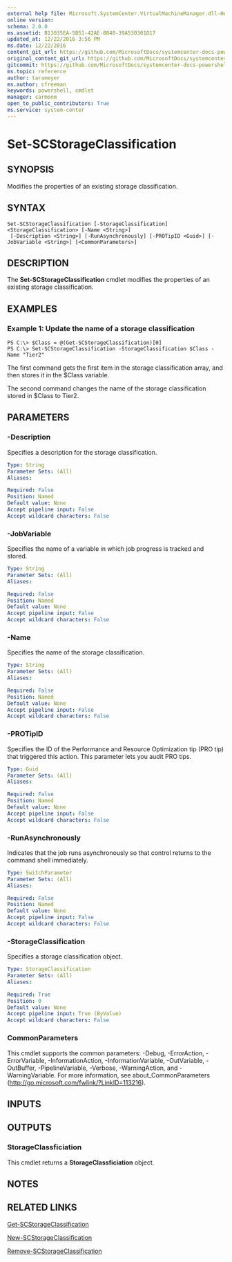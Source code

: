 ```yaml
---
external help file: Microsoft.SystemCenter.VirtualMachineManager.dll-Help.xml
online version: 
schema: 2.0.0
ms.assetid: B13035EA-5B51-42AE-8840-39A530301D17
updated_at: 12/22/2016 3:56 PM
ms.date: 12/22/2016
content_git_url: https://github.com/MicrosoftDocs/systemcenter-docs-powershell/blob/live/systemcenter-cmdlets/SystemCenter2016/VirtualMachineManager/vlatest/Set-SCStorageClassification.md
original_content_git_url: https://github.com/MicrosoftDocs/systemcenter-docs-powershell/blob/live/systemcenter-cmdlets/SystemCenter2016/VirtualMachineManager/vlatest/Set-SCStorageClassification.md
gitcommit: https://github.com/MicrosoftDocs/systemcenter-docs-powershell/blob/96e5647587661652225fbdd2c797cd4d59d542bc/systemcenter-cmdlets/SystemCenter2016/VirtualMachineManager/vlatest/Set-SCStorageClassification.md
ms.topic: reference
author: tarameyer
ms.author: cfreeman
keywords: powershell, cmdlet
manager: carmonm
open_to_public_contributors: True
ms.service: system-center
---
```


# Set-SCStorageClassification

## SYNOPSIS
Modifies the properties of an existing storage classification.

## SYNTAX

```
Set-SCStorageClassification [-StorageClassification] <StorageClassification> [-Name <String>]
 [-Description <String>] [-RunAsynchronously] [-PROTipID <Guid>] [-JobVariable <String>] [<CommonParameters>]
```

## DESCRIPTION
The **Set-SCStorageClassification** cmdlet modifies the properties of an existing storage classification.

## EXAMPLES

### Example 1: Update the name of a storage classification
```
PS C:\> $Class = @(Get-SCStorageClassification)[0]
PS C:\> Set-SCStorageClassification -StorageClassification $Class -Name "Tier2"
```

The first command gets the first item in the storage classification array, and then stores it in the $Class variable.

The second command changes the name of the storage classification stored in $Class to Tier2.

## PARAMETERS

### -Description
Specifies a description for the storage classification.

```yaml
Type: String
Parameter Sets: (All)
Aliases: 

Required: False
Position: Named
Default value: None
Accept pipeline input: False
Accept wildcard characters: False
```

### -JobVariable
Specifies the name of a variable in which job progress is tracked and stored.

```yaml
Type: String
Parameter Sets: (All)
Aliases: 

Required: False
Position: Named
Default value: None
Accept pipeline input: False
Accept wildcard characters: False
```

### -Name
Specifies the name of the storage classification.

```yaml
Type: String
Parameter Sets: (All)
Aliases: 

Required: False
Position: Named
Default value: None
Accept pipeline input: False
Accept wildcard characters: False
```

### -PROTipID
Specifies the ID of the Performance and Resource Optimization tip (PRO tip) that triggered this action.
This parameter lets you audit PRO tips.

```yaml
Type: Guid
Parameter Sets: (All)
Aliases: 

Required: False
Position: Named
Default value: None
Accept pipeline input: False
Accept wildcard characters: False
```

### -RunAsynchronously
Indicates that the job runs asynchronously so that control returns to the command shell immediately.

```yaml
Type: SwitchParameter
Parameter Sets: (All)
Aliases: 

Required: False
Position: Named
Default value: None
Accept pipeline input: False
Accept wildcard characters: False
```

### -StorageClassification
Specifies a storage classification object.

```yaml
Type: StorageClassification
Parameter Sets: (All)
Aliases: 

Required: True
Position: 0
Default value: None
Accept pipeline input: True (ByValue)
Accept wildcard characters: False
```

### CommonParameters
This cmdlet supports the common parameters: -Debug, -ErrorAction, -ErrorVariable, -InformationAction, -InformationVariable, -OutVariable, -OutBuffer, -PipelineVariable, -Verbose, -WarningAction, and -WarningVariable. For more information, see about_CommonParameters (http://go.microsoft.com/fwlink/?LinkID=113216).

## INPUTS

## OUTPUTS

### StorageClassficiation
This cmdlet returns a **StorageClassficiation** object.

## NOTES

## RELATED LINKS

[Get-SCStorageClassification](xref:SystemCenter2016/VirtualMachineManager/vlatest/Get-SCStorageClassification.md)

[New-SCStorageClassification](xref:SystemCenter2016/VirtualMachineManager/vlatest/New-SCStorageClassification.md)

[Remove-SCStorageClassification](xref:SystemCenter2016/VirtualMachineManager/vlatest/Remove-SCStorageClassification.md)

